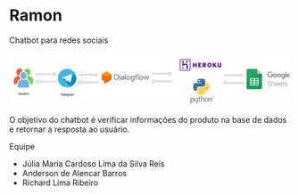 # Ramon
Chatbot para redes sociais

<p align="center">
    <img src="./assets/Ramon-Arquitetura.drawio.png">
</p>

O objetivo do chatbot é verificar informações do produto na base de dados e retornar a resposta ao usuário.


Equipe 

- Júlia Maria Cardoso Lima da Silva Reis
- Anderson de Alencar Barros
- Richard Lima Ribeiro
